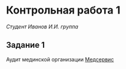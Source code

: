 # Контрольная работа 1  
*Студент Иванов И.И. группа*

## Задание 1
Аудит мединской организации [Медсервис](https://medservice24.ru/)  
